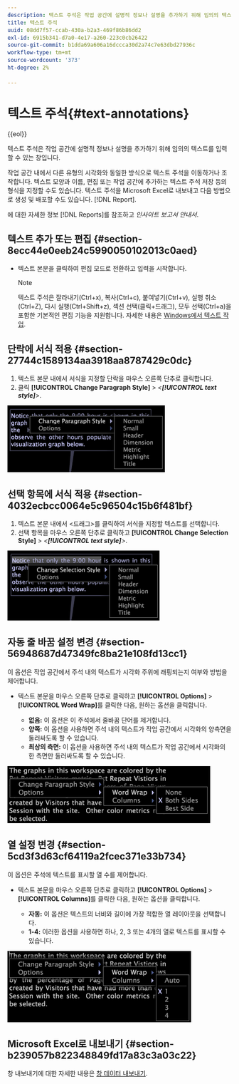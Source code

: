 ```yaml
---
description: 텍스트 주석은 작업 공간에 설명적 정보나 설명을 추가하기 위해 임의의 텍스트를 입력할 수 있는 창입니다.
title: 텍스트 주석
uuid: 08dd7f57-ccab-430a-b2a3-469f86b86dd2
exl-id: 6915b341-d7a0-4e17-a260-223c0cb26422
source-git-commit: b1dda69a606a16dccca30d2a74c7e63dbd27936c
workflow-type: tm+mt
source-wordcount: '373'
ht-degree: 2%

---
```


# 텍스트 주석{#text-annotations}

{{eol}}

텍스트 주석은 작업 공간에 설명적 정보나 설명을 추가하기 위해 임의의 텍스트를 입력할 수 있는 창입니다.

작업 공간 내에서 다른 유형의 시각화와 동일한 방식으로 텍스트 주석을 이동하거나 조작합니다. 텍스트 모양과 이름, 편집 또는 작업 공간에 추가하는 텍스트 주석 저장 등의 형식을 지정할 수도 있습니다. 텍스트 주석을 Microsoft Excel로 내보내고 다음 방법으로 생성 및 배포할 수도 있습니다. [!DNL Report].

에 대한 자세한 정보 [!DNL Reports]를 참조하고 *인사이트 보고서 안내서*.

## 텍스트 추가 또는 편집 {#section-8ecc44e0eeb24c5990050102013c0aed}

* 텍스트 본문을 클릭하여 편집 모드로 전환하고 입력을 시작합니다.

   >[!NOTE]
   >
   >텍스트 주석은 잘라내기(Ctrl+x), 복사(Ctrl+c), 붙여넣기(Ctrl+v), 실행 취소(Ctrl+Z), 다시 실행(Ctrl+Shift+z), 섹션 선택(클릭+드래그), 모두 선택(Ctrl+a)을 포함한 기본적인 편집 기능을 지원합니다. 자세한 내용은 [Windows에서 텍스트 작업](../../../../home/c-get-started/c-wk-win-wksp/c-work-text-win.md#concept-f1222434bf954767808e94b955945c8d).

## 단락에 서식 적용 {#section-27744c1589134aa3918aa8787429c0dc}

1. 텍스트 본문 내에서 서식을 지정할 단락을 마우스 오른쪽 단추로 클릭합니다.
1. 클릭 **[!UICONTROL Change Paragraph Style]** > *&lt;**[!UICONTROL text style]**>*.

![](assets/mnu_Text_Paragraph.png)

## 선택 항목에 서식 적용 {#section-4032ecbcc0064e5c96504c15b6f481bf}

1. 텍스트 본문 내에서 &lt;드래그>를 클릭하여 서식을 지정할 텍스트를 선택합니다.
1. 선택 항목을 마우스 오른쪽 단추로 클릭하고 **[!UICONTROL Change Selection Style]** > *&lt;**[!UICONTROL text style]**>*.

![](assets/mnu_Text_Selection.png)

## 자동 줄 바꿈 설정 변경 {#section-56948687d47349fc8ba21e108fd13cc1}

이 옵션은 작업 공간에서 주석 내의 텍스트가 시각화 주위에 래핑되는지 여부와 방법을 제어합니다.

* 텍스트 본문을 마우스 오른쪽 단추로 클릭하고 **[!UICONTROL Options]** > **[!UICONTROL Word Wrap]**&#x200B;를 클릭한 다음, 원하는 옵션을 클릭합니다.

   * **없음:** 이 옵션은 이 주석에서 줄바꿈 단어를 제거합니다.
   * **양쪽:** 이 옵션을 사용하면 주석 내의 텍스트가 작업 공간에서 시각화의 양측면을 둘러싸도록 할 수 있습니다.
   * **최상의 측면:** 이 옵션을 사용하면 주석 내의 텍스트가 작업 공간에서 시각화의 한 측면만 둘러싸도록 할 수 있습니다.

![](assets/mnu_Text_OptionsWrap.png)

## 열 설정 변경 {#section-5cd3f3d63cf64119a2fcec371e33b734}

이 옵션은 주석에 텍스트를 표시할 열 수를 제어합니다.

* 텍스트 본문을 마우스 오른쪽 단추로 클릭하고 **[!UICONTROL Options]** > **[!UICONTROL Columns]**&#x200B;를 클릭한 다음, 원하는 옵션을 클릭합니다.

   * **자동:** 이 옵션은 텍스트의 너비와 길이에 가장 적합한 열 레이아웃을 선택합니다.
   * **1-4:** 이러한 옵션을 사용하면 하나, 2, 3 또는 4개의 열로 텍스트를 표시할 수 있습니다.

![](assets/mnu_Text_OptionsColumns.png)

## Microsoft Excel로 내보내기 {#section-b239057b822348849fd17a83c3a03c22}

창 내보내기에 대한 자세한 내용은 [창 데이터 내보내기](../../../../home/c-get-started/c-wk-win-wksp/c-exp-win-data.md#concept-8df61d64ed434cc5a499023c44197349).
